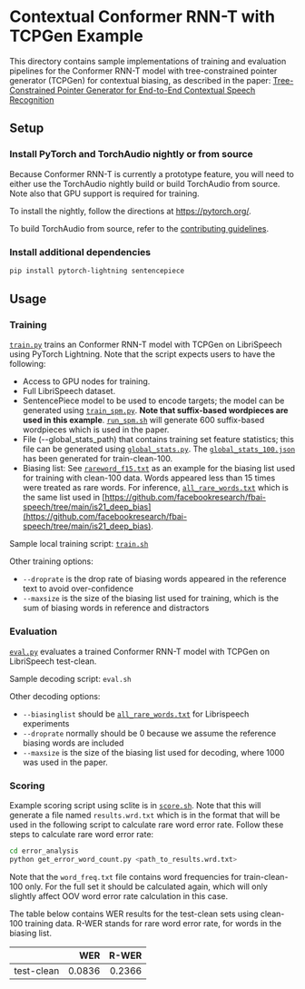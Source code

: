 # Contextual Conformer RNN-T with TCPGen Example

This directory contains sample implementations of training and evaluation pipelines for the Conformer RNN-T model with tree-constrained pointer generator (TCPGen) for contextual biasing, as described in the paper: [Tree-Constrained Pointer Generator for End-to-End Contextual Speech Recognition](https://ieeexplore.ieee.org/abstract/document/9687915)

## Setup
### Install PyTorch and TorchAudio nightly or from source
Because Conformer RNN-T is currently a prototype feature, you will need to either use the TorchAudio nightly build or build TorchAudio from source. Note also that GPU support is required for training.

To install the nightly, follow the directions at <https://pytorch.org/>.

To build TorchAudio from source, refer to the [contributing guidelines](https://github.com/pytorch/audio/blob/main/CONTRIBUTING.md).

### Install additional dependencies
```bash
pip install pytorch-lightning sentencepiece
```

## Usage

### Training

[`train.py`](./train.py) trains an Conformer RNN-T model with TCPGen on LibriSpeech using PyTorch Lightning. Note that the script expects users to have the following:
- Access to GPU nodes for training.
- Full LibriSpeech dataset.
- SentencePiece model to be used to encode targets; the model can be generated using [`train_spm.py`](./train_spm.py). **Note that suffix-based wordpieces are used in this example**. [`run_spm.sh`](./run_spm.sh) will generate 600 suffix-based wordpieces which is used in the paper.
- File (--global_stats_path) that contains training set feature statistics; this file can be generated using [`global_stats.py`](../emformer_rnnt/global_stats.py). The [`global_stats_100.json`](./global_stats_100.json) has been generated for train-clean-100.
- Biasing list: See [`rareword_f15.txt`](./blists/rareword_f15.txt) as an example for the biasing list used for training with clean-100 data. Words appeared less than 15 times were treated as rare words. For inference, [`all_rare_words.txt`](blists/all_rare_words.txt) which is the same list used in [https://github.com/facebookresearch/fbai-speech/tree/main/is21_deep_bias](https://github.com/facebookresearch/fbai-speech/tree/main/is21_deep_bias).

Sample local training script: [`train.sh`](./train.sh)

Other training options:
- `--droprate` is the drop rate of biasing words appeared in the reference text to avoid over-confidence
- `--maxsize` is the size of the biasing list used for training, which is the sum of biasing words in reference and distractors

### Evaluation

[`eval.py`](./eval.py) evaluates a trained Conformer RNN-T model with TCPGen on LibriSpeech test-clean.

Sample decoding script: `eval.sh`

Other decoding options:

- `--biasinglist` should be [`all_rare_words.txt`](blists/all_rare_words.txt) for Librispeech experiments
- `--droprate` normally should be 0 because we assume the reference biasing words are included
- `--maxsize` is the size of the biasing list used for decoding, where 1000 was used in the paper.

### Scoring
Example scoring script using sclite is in [`score.sh`](./score.sh). Note that this will generate a file named `results.wrd.txt` which is in the format that will be used in the following script to calculate rare word error rate. Follow these steps to calculate rare word error rate:

```bash
cd error_analysis
python get_error_word_count.py <path_to_results.wrd.txt>
```

Note that the `word_freq.txt` file contains word frequencies for train-clean-100 only. For the full set it should be calculated again, which will only slightly affect OOV word error rate calculation in this case.

The table below contains WER results for the test-clean sets using clean-100 training data. R-WER stands for rare word error rate, for words in the biasing list.

|                     |          WER |      R-WER |
|:-------------------:|-------------:|-----------:|
| test-clean          |       0.0836 |      0.2366|
